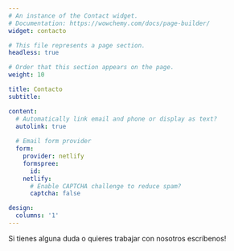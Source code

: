 ```yaml
---
# An instance of the Contact widget.
# Documentation: https://wowchemy.com/docs/page-builder/
widget: contacto

# This file represents a page section.
headless: true

# Order that this section appears on the page.
weight: 10

title: Contacto
subtitle:

content:
  # Automatically link email and phone or display as text?
  autolink: true
  
  # Email form provider
  form:
    provider: netlify
    formspree:
      id:
    netlify:
      # Enable CAPTCHA challenge to reduce spam?
      captcha: false

design:
  columns: '1'
---
```


Si tienes alguna duda o quieres trabajar con nosotros escríbenos!
